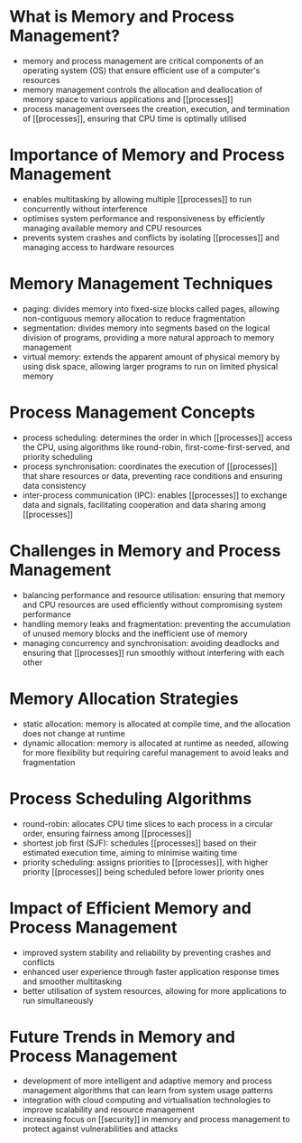 # What is Memory and Process Management?
- memory and process management are critical components of an operating system (OS) that ensure efficient use of a computer's resources
- memory management controls the allocation and deallocation of memory space to various applications and [[processes]]
- process management oversees the creation, execution, and termination of [[processes]], ensuring that CPU time is optimally utilised

# Importance of Memory and Process Management
- enables multitasking by allowing multiple [[processes]] to run concurrently without interference
- optimises system performance and responsiveness by efficiently managing available memory and CPU resources
- prevents system crashes and conflicts by isolating [[processes]] and managing access to hardware resources

# Memory Management Techniques
- paging: divides memory into fixed-size blocks called pages, allowing non-contiguous memory allocation to reduce fragmentation
- segmentation: divides memory into segments based on the logical division of programs, providing a more natural approach to memory management
- virtual memory: extends the apparent amount of physical memory by using disk space, allowing larger programs to run on limited physical memory

# Process Management Concepts
- process scheduling: determines the order in which [[processes]] access the CPU, using algorithms like round-robin, first-come-first-served, and priority scheduling
- process synchronisation: coordinates the execution of [[processes]] that share resources or data, preventing race conditions and ensuring data consistency
- inter-process communication (IPC): enables [[processes]] to exchange data and signals, facilitating cooperation and data sharing among [[processes]]

# Challenges in Memory and Process Management
- balancing performance and resource utilisation: ensuring that memory and CPU resources are used efficiently without compromising system performance
- handling memory leaks and fragmentation: preventing the accumulation of unused memory blocks and the inefficient use of memory
- managing concurrency and synchronisation: avoiding deadlocks and ensuring that [[processes]] run smoothly without interfering with each other

# Memory Allocation Strategies
- static allocation: memory is allocated at compile time, and the allocation does not change at runtime
- dynamic allocation: memory is allocated at runtime as needed, allowing for more flexibility but requiring careful management to avoid leaks and fragmentation

# Process Scheduling Algorithms
- round-robin: allocates CPU time slices to each process in a circular order, ensuring fairness among [[processes]]
- shortest job first (SJF): schedules [[processes]] based on their estimated execution time, aiming to minimise waiting time
- priority scheduling: assigns priorities to [[processes]], with higher priority [[processes]] being scheduled before lower priority ones

# Impact of Efficient Memory and Process Management
- improved system stability and reliability by preventing crashes and conflicts
- enhanced user experience through faster application response times and smoother multitasking
- better utilisation of system resources, allowing for more applications to run simultaneously

# Future Trends in Memory and Process Management
- development of more intelligent and adaptive memory and process management algorithms that can learn from system usage patterns
- integration with cloud computing and virtualisation technologies to improve scalability and resource management
- increasing focus on [[security]] in memory and process management to protect against vulnerabilities and attacks